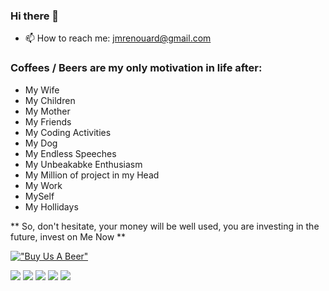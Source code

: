 ### Hi there 👋


- 📫 How to reach me: jmrenouard@gmail.com

### Coffees / Beers are my only motivation in life after:

 - My Wife
 - My Children
 - My Mother
 - My Friends
 - My Coding Activities
 - My Dog
 - My Endless Speeches
 - My Unbeakabke Enthusiasm
 - My Million of project in my Head
 - My Work
 - MySelf
 - My Hollidays

  ** So, don't hesitate, your money will be well used, you are investing in the future, invest on Me Now **
  
  [!["Buy Us A Beer"](https://cdn.buymeacoffee.com/buttons/v2/default-yellow.png)](https://www.buymeacoffee.com/jmrenouard)
   
<!--
**jmrenouard/jmrenouard** is a ✨ _special_ ✨ repository because its `README.md` (this file) appears on your GitHub profile.

Here are some ideas to get you started:

- 🔭 I’m currently working on ...
- 🌱 I’m currently learning ...
- 👯 I’m looking to collaborate on ...
- 🤔 I’m looking for help with ...
- 💬 Ask me about ...
- 📫 How to reach me: ...
- 😄 Pronouns: ...
- ⚡ Fun fact: ...
-->
![](https://github-profile-summary-cards.vercel.app/api/cards/profile-details?username=jmrenouard&theme=nord_dark)
![](https://github-profile-summary-cards.vercel.app/api/cards/repos-per-language?username=jmrenouard&theme=nord_dark)
![](https://github-profile-summary-cards.vercel.app/api/cards/most-commit-language?username=jmrenouard&theme=nord_dark)
![](https://github-profile-summary-cards.vercel.app/api/cards/stats?username=jmrenouard&theme=nord_dark)
![](https://github-profile-summary-cards.vercel.app/api/cards/productive-time?username=jmrenouard&theme=nord_dark)

